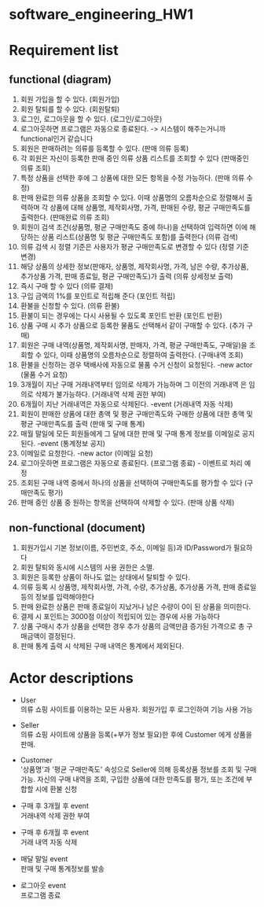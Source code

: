 # software_engineering_HW1

# Requirement list

## functional (diagram)

1. 회원 가입을 할 수 있다. (회원가입)
2. 회원 탈퇴를 할 수 있다. (회원탈퇴)
3. 로그인, 로그아웃을 할 수 있다. (로그인/로그아웃)
4. 로그아웃하면 프로그램은 자동으로 종료된다. -> 시스템이 해주는거니까 functional인거 같습니다
5. 회원은 판매하려는 의류를 등록할 수 있다. (판매 의류 등록)
6. 각 회원은 자신이 등록한 판매 중인 의류 상품 리스트를 조회할 수 있다 (판매중인 의류 조회)
7. 특정 상품을 선택한 후에 그 상품에 대한 모든 항목을 수정 가능하다. (판매 의류 수정)
8. 판매 완료한 의류 상품을 조회할 수 있다. 이때 상품명의 오름차순으로 정렬해서 출력하며 각 상품에 대해 상품명, 제작회사명, 가격, 판매된 수량, 평균 구매만족도를 출력한다. (판매완료 의류 조회)
9. 회원이 검색 조건(상품명, 평균 구매만족도 중에 하나)을 선택하여 입력하면 이에 해당하는 상품 리스트(상품명 및 평균 구매만족도 포함)를 출력한다 (의류 검색)
10. 의류 검색 시 정렬 기준은 사용자가 평균 구매만족도로 변경할 수 있다 (정렬 기준 변경)
11. 해당 상품의 상세한 정보(판매자, 상품명, 제작회사명, 가격, 남은 수량, 추가상품, 추가상품 가격, 판매 종료일, 평균 구매만족도)가 출력 (의류 상세정보 출력)
12. 즉시 구매 할 수 있다 (의류 결제)
13. 구입 금액의 1%를 포인트로 적립해 준다 (포인트 적립)
14. 환불을 신청할 수 있다. (의류 환불)
15. 환불이 되는 경우에는 다시 사용될 수 있도록 포인트 반환 (포인트 반환)
16. 상품 구매 시 추가 상품으로 등록한 물품도 선택해서 같이 구매할 수 있다. (추가 구매)
17. 회원은 구매 내역(상품명, 제작회사명, 판매자, 가격, 평균 구매만족도, 구매일)을 조회할 수 있다, 이때 상품명의 오름차순으로 정렬하여 출력한다. (구매내역 조회)
18. 환불을 신청하는 경우 택배사에 자동으로 물품 수거 신청이 요청된다. -new actor (물품 수거 요청)
19. 3개월이 지난 구매 거래내역부터 임의로 삭제가 가능하며 그 이전의 거래내역 은 임의로 삭제가 불가능하다. (거래내역 삭제 권한 부여)
20. 6개월이 지난 거래내역은 자동으로 삭제된다. -event (거래내역 자동 삭제)
21. 회원이 판매한 상품에 대한 총액 및 평균 구매만족도와 구매한 상품에 대한 총액 및 평균 구매만족도를 출력 (판매 및 구매 통계)
22. 매월 말일에 모든 회원들에게 그 달에 대한 판매 및 구매 통계 정보를 이메일로 공지된다. -event (통계정보 공지)
23. 이메일로 요청한다. -new actor (이메일 요청)
24. 로그아웃하면 프로그램은 자동으로 종료된다. (프로그램 종료) - 이벤트로 처리 예정
25. 조회된 구매 내역 중에서 하나의 상품을 선택하여 구매만족도를 평가할 수 있다 (구매만족도 평가)
26. 판매 중인 상품 중 원하는 항목을 선택하여 삭제할 수 있다. (판매 상품 삭제)

## non-functional (document)

1. 회원가입시 기본 정보(이름, 주민번호, 주소, 이메일 등)과 ID/Password가 필요하다
2. 회원 탈퇴와 동시에 시스템의 사용 권한은 소멸.
3. 회원은 등록한 상품이 하나도 없는 상태에서 탈퇴할 수 있다.
4. 의류 등록 시 상품명, 제작회사명, 가격, 수량, 추가상품, 추가상품 가격, 판매 종료일 등의 정보를 입력해야한다
5. 판매 완료한 상품은 판매 종료일이 지났거나 남은 수량이 0이 된 상품을 의미한다.
6. 결제 시 포인트는 3000점 이상이 적립되어 있는 경우에 사용 가능하다
7. 상품 구매시 추가 상품을 선택한 경우 추가 상품의 금액만큼 증가된 가격으로 총 구매금액이 결정된다.
8. 판매 통계 출력 시 삭제된 구매 내역은 통계에서 제외된다.

# Actor descriptions

- User  
  의류 쇼핑 사이트를 이용하는 모든 사용자. 회원가입 후 로그인하여 기능 사용 가능

- Seller  
  의류 쇼핑 사이트에 상품을 등록(+부가 정보 필요)한 후에 Customer 에게 상품을 판매.

- Customer  
  '상품명'과 '평균 구매만족도' 속성으로 Seller에 의해 등록상품 정보를 조회 및 구매 가능.
  자신의 구매 내역을 조회, 구입한 상품에 대한 만족도를 평가, 또는 조건에 부합할 시에 환불 신청

- 구매 후 3개월 후 event  
  거래내역 삭제 권한 부여

- 구매 후 6개월 후 event  
  거래 내역 자동 삭제

- 매달 말일 event  
  판매 및 구매 통계정보를 발송

- 로그아웃 event  
  프로그램 종료
